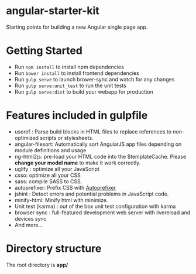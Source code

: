 # angular-starter-kit
Starting points for building a new Angular single page app.

# Getting Started

- Run `npm install` to install npm dependencies
- Run `bower install` to install frontend dependencies
- Run `gulp serve` to launch brower-sync and watch for any changes
- Run `gulp serve:unit_test` to run the unit tests
- Run `gulp serve:dist` to build your webapp for production 

# Features included in gulpfile
- useref : Parse build blocks in HTML files to replace references to non-optimized scripts or stylesheets.
- angular-filesort: Automatically sort AngularJS app files depending on module definitions and usage
- ng-html2js: pre-load your HTML code into the $templateCache. Please **change your model name** to make it work correctly.
- uglify : optimize all your JavaScript
- csso: optimize all your CSS
- sass: compile SASS to CSS.
- autoprefixer: Prefix CSS with [Autoprefixer](https://github.com/postcss/autoprefixer-core)
- jshint : Detect errors and potential problems in JavaScript code.
- minify-html: Minify html with minimize.
- Unit test (karma) : out of the box unit test configuration with karma
- browser sync : full-featured development web server with livereload and devices sync
- And more...

# Directory structure
The root directory is **app/**
